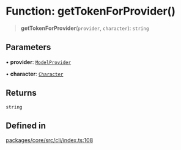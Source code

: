 # Function: getTokenForProvider()

> **getTokenForProvider**(`provider`, `character`): `string`

## Parameters

• **provider**: [`ModelProvider`](../enumerations/ModelProvider.md)

• **character**: [`Character`](../type-aliases/Character.md)

## Returns

`string`

## Defined in

[packages/core/src/cli/index.ts:108](https://github.com/ai16z/eliza/blob/main/packages/core/src/cli/index.ts#L108)
